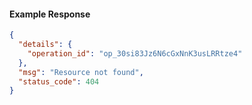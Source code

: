 <!-- Code generated for API Clients. DO NOT EDIT. -->

#### Example Response

```json
{
  "details": {
    "operation_id": "op_30si83Jz6N6cGxNnK3usLRRtze4"
  },
  "msg": "Resource not found",
  "status_code": 404
}
```
